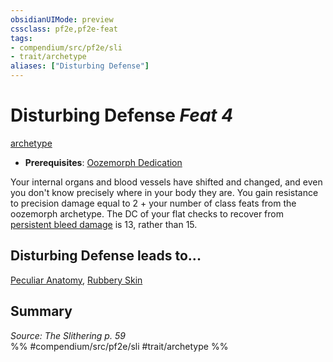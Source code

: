 ```yaml
---
obsidianUIMode: preview
cssclass: pf2e,pf2e-feat
tags:
- compendium/src/pf2e/sli
- trait/archetype
aliases: ["Disturbing Defense"]
---
```

# Disturbing Defense  *Feat 4*  
[archetype](../../Rules/traits/archetype.md)  

- **Prerequisites**: [Oozemorph Dedication](oozemorph-dedication-sli.md)

Your internal organs and blood vessels have shifted and changed, and even you don't know precisely where in your body they are. You gain resistance to precision damage equal to 2 + your number of class feats from the oozemorph archetype. The DC of your flat checks to recover from [persistent bleed damage](../../Rules/conditions.md#Persistent%20Damage) is 13, rather than 15.

## Disturbing Defense leads to...

[Peculiar Anatomy](peculiar-anatomy-sli.md), [Rubbery Skin](rubbery-skin-sli.md)

## Summary

*Source: The Slithering p. 59*  
%% #compendium/src/pf2e/sli #trait/archetype %%